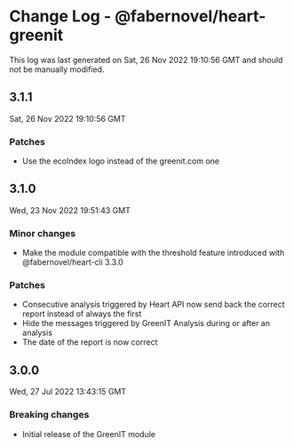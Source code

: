 # Change Log - @fabernovel/heart-greenit

This log was last generated on Sat, 26 Nov 2022 19:10:56 GMT and should not be manually modified.

## 3.1.1
Sat, 26 Nov 2022 19:10:56 GMT

### Patches

- Use the ecoIndex logo instead of the greenit.com one

## 3.1.0
Wed, 23 Nov 2022 19:51:43 GMT

### Minor changes

- Make the module compatible with the threshold feature introduced with @fabernovel/heart-cli 3.3.0

### Patches

- Consecutive analysis triggered by Heart API now send back the correct report instead of always the first
- Hide the messages triggered by GreenIT Analysis during or after an analysis
- The date of the report is now correct

## 3.0.0
Wed, 27 Jul 2022 13:43:15 GMT

### Breaking changes

- Initial release of the GreenIT module

